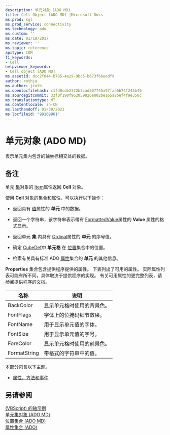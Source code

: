 ```yaml
---
description: 单元对象 (ADO MD)
title: Cell Object (ADO MD) |Microsoft Docs
ms.prod: sql
ms.prod_service: connectivity
ms.technology: ado
ms.custom: ''
ms.date: 01/19/2017
ms.reviewer: ''
ms.topic: reference
apitype: COM
f1_keywords:
- Cell
helpviewer_keywords:
- Cell object [ADO MD]
ms.assetid: dcc2f044-b785-4a29-9bc5-b673f66eedf9
author: rothja
ms.author: jroth
ms.openlocfilehash: c1fd0cdb2322b3cad507745a97faa6b74f245b40
ms.sourcegitcommit: 33f0f190f962059826e002be165a2bef4f9e350c
ms.translationtype: MT
ms.contentlocale: zh-CN
ms.lasthandoff: 01/30/2021
ms.locfileid: "99169961"
---
```

# <a name="cell-object-ado-md"></a>单元对象 (ADO MD)
表示单元集内包含的轴坐标相交处的数据。  
  
## <a name="remarks"></a>备注  
 单元 [集](./cellset-object-ado-md.md)对象的 [Item](./item-property-ado-md-cellset.md)属性返回 **Cell** 对象。  
  
 使用 **Cell** 对象的集合和属性，可以执行以下操作：  
  
-   返回具有 [值](./value-property-ado-md.md)属性的 **单元** 中的数据。  
  
-   返回一个字符串，该字符串表示带有 [FormattedValue](./formattedvalue-property-ado-md.md)属性的 **Value** 属性的格式显示。  
  
-   返回单元 **集** 内具有 [Ordinal](./ordinal-property-ado-md-cell.md)属性的 **单元** 的序号值。  
  
-   确定 [CubeDef](./cubedef-object-ado-md.md)中 **单元格** 在 [位置](./positions-collection-ado-md.md)集合中的位置。  
  
-   检索有关具有标准 ADO [属性](../ado-api/properties-collection-ado.md)集合的 **单元** 的其他信息。  
  
 **Properties** 集合包含提供程序提供的属性。 下表列出了可用的属性。 实际属性列表可能有所不同，具体取决于提供程序的实现。 有关可用属性的更完整列表，请参阅提供程序的文档。  
  
|名称|说明|  
|----------|-----------------|  
|BackColor|显示单元格时使用的背景色。|  
|FontFlags|字体上的位掩码细节效果。|  
|FontName|用于显示单元值的字体。|  
|FontSize|用于显示单元值的字号。|  
|ForeColor|显示单元格时使用的前景色。|  
|FormatString|带格式的字符串中的值。|  
  
 本部分包含以下主题。  
  
-   [属性、方法和事件](./cell-object-properties-methods-and-events.md)  
  
## <a name="see-also"></a>另请参阅  
 [ (VBScript) 的轴示例 ](./axis-example-vbscript.md)   
 [单元集对象 (ADO MD) ](./cellset-object-ado-md.md)   
 [位置集合 (ADO MD) ](./positions-collection-ado-md.md)   
 [属性集合 (ADO)](../ado-api/properties-collection-ado.md)